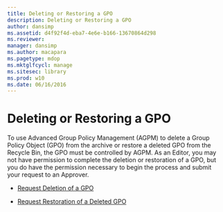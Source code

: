 ```yaml
---
title: Deleting or Restoring a GPO
description: Deleting or Restoring a GPO
author: dansimp
ms.assetid: d4f92f4d-eba7-4e6e-b166-13670864d298
ms.reviewer: 
manager: dansimp
ms.author: macapara
ms.pagetype: mdop
ms.mktglfcycl: manage
ms.sitesec: library
ms.prod: w10
ms.date: 06/16/2016
---
```



# Deleting or Restoring a GPO


To use Advanced Group Policy Management (AGPM) to delete a Group Policy Object (GPO) from the archive or restore a deleted GPO from the Recycle Bin, the GPO must be controlled by AGPM. As an Editor, you may not have permission to complete the deletion or restoration of a GPO, but you do have the permission necessary to begin the process and submit your request to an Approver.

-   [Request Deletion of a GPO](request-deletion-of-a-gpo-agpm40.md)

-   [Request Restoration of a Deleted GPO](request-restoration-of-a-deleted-gpo-agpm40.md)

 

 





